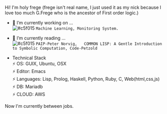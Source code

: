 Hi! I'm holy frege 
(frege isn't real name, I just used it as my nick because I love too much G.Frege who is the ancestor of First order logic.)

- 🔭 I’m currently working on ...  
![#c5f015](https://via.placeholder.com/15/c5f015/000000?text=+) `Machine Learning, Monitoring System.`
     
- 🌱 I’m currently reading ...  
![#c5f015](https://via.placeholder.com/15/c5f015/000000?text=+) `PAIP-Peter Norvig,   COMMON LISP:
A Gentle Introduction
to Symbolic Computation, Code-Petzold`

* Technical Stack  
 ⚡ OS: GUIX, Ubuntu, OSX  
 ⚡ Editor: Emacs  
 ⚡ Languages: Lisp, Prolog, Haskell, Python, Ruby, C, Web(html,css,js)  
 ⚡ DB: Mariadb  
 ⚡ CLOUD: AWS  

Now I'm currently between jobs.
<!-- <img src="{BadgeURLHere}" /> -->


<!--
**holyToFrege/holyToFrege** is a ✨ _special_ ✨ repository because its `README.md` (this file) appears on your GitHub profile.

Here are some ideas to get you started:

- 🔭 I’m currently working on ...
- 🌱 I’m currently learning ...
- 👯 I’m looking to collaborate on ...
- 🤔 I’m looking for help with ...
- 💬 Ask me about ...
- 📫 How to reach me: ...
- 😄 Pronouns: ...
- ⚡ Fun fact: ...
-->

